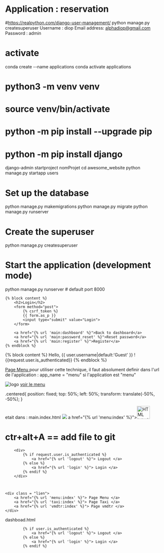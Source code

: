 
# Application : reservation
#https://realpython.com/django-user-management/
python manage.py createsuperuser
Username : diop
Email address: alphadiop@gmail.com
Password : admin




# activate
conda create --name applications
conda activate applications

# python3 -m venv venv
# source venv/bin/activate
# python -m pip install --upgrade pip
# python -m pip install django

django-admin startproject nomProjet
cd awesome_website
python manage.py startapp users


 # Set up the database
python manage.py makemigrations
python manage.py migrate
python manage.py runserver

# Create the superuser
python manage.py createsuperuser

# Start the application (development mode)
python manage.py runserver # default port 8000



    {% block content %}
        <h2>Login</h2>
        <form method="post">
            {% csrf_token %}
            {{ form.as_p }}
            <input type="submit" value="Login">
        </form>

        <a href="{% url 'main:dashboard' %}">Back to dashboard</a>
        <a href="{% url 'main:password_reset' %}">Reset password</a>
        <a href="{% url 'main:register' %}">Register</a>
    {% endblock %}



{% block content %}
    Hello, {{ user.username|default:'Guest' }} ! {{request.user.is_authenticated}}
{% endblock %}


<a href="{% url 'menu:index' %}"> Page Menu </a>
pour utiliser cette technique, il faut absolument 
definir dans l'url de l'application : app_name = "menu" si l'application est "menu"


<div class = "centered">
   <img id = "main_logo" src = "{% static 'main/images/main_logo.png' %}" alt="logo">
   <a href="{% url 'menu:index' %}"> voir le menu </a>
</div>

.centered{
    position: fixed;
    top: 50%;
    left: 50%;
    transform: translate(-50%, -50%);
}

etait dans : main.index.html
<img id = "small_logo" src = "{% static 'main/images/vtc.png' %}">
a href="{% url 'menu:index' %}"><img src="main/images/logo.png" alt="HTML tutorial" style="width:42px;height:42px;"></a>

# ctr+alt+A == add file to git

        <div>
            {% if request.user.is_authenticated %}
                <a href="{% url 'logout' %}"> Logout </a>
            {% else %}
                <a href="{% url 'login' %}"> Login </a>
            {% endif %}
        </div>



    <div class = "lien">
        <a href="{% url 'menu:index' %}"> Page Menu </a>
        <a href="{% url 'taxi:index' %}"> Page Taxi </a>
        <a href="{% url 'vmdtr:index' %}"> Page vmdtr </a>
    </div>

dashboad.html

            {% if user.is_authenticated %}
                <a href="{% url 'logout' %}"> Logout </a>
            {% else %}
                <a href="{% url 'login' %}"> Login </a>
            {% endif %}